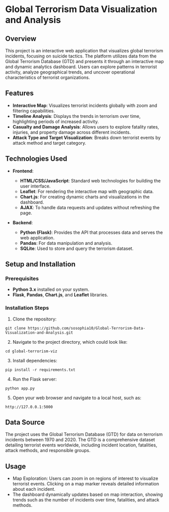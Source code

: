 # Global Terrorism Data Visualization and Analysis

## Overview
This project is an interactive web application that visualizes global terrorism incidents, focusing on suicide tactics. The platform utilizes data from the Global Terrorism Database (GTD) and presents it through an interactive map and dynamic analytics dashboard. Users can explore patterns in terrorist activity, analyze geographical trends, and uncover operational characteristics of terrorist organizations.

## Features
- **Interactive Map**: Visualizes terrorist incidents globally with zoom and filtering capabilities.
- **Timeline Analysis**: Displays the trends in terrorism over time, highlighting periods of increased activity.
- **Casualty and Damage Analysis**: Allows users to explore fatality rates, injuries, and property damage across different incidents.
- **Attack Type and Target Visualization**: Breaks down terrorist events by attack method and target category.

## Technologies Used
- **Frontend**:
  - **HTML/CSS/JavaScript**: Standard web technologies for building the user interface.
  - **Leaflet**: For rendering the interactive map with geographic data.
  - **Chart.js**: For creating dynamic charts and visualizations in the dashboard.
  - **AJAX**: To handle data requests and updates without refreshing the page.
  
- **Backend**:
  - **Python (Flask)**: Provides the API that processes data and serves the web application.
  - **Pandas**: For data manipulation and analysis.
  - **SQLite**: Used to store and query the terrorism dataset.

## Setup and Installation

### Prerequisites
- **Python 3.x** installed on your system.
- **Flask**, **Pandas**, **Chart.js**, and **Leaflet** libraries.
  
### Installation Steps
1. Clone the repository:
   
  ```
  git clone https://github.com/sosophia10/Global-Terrorism-Data-Visualization-and-Analysis.git
  ```

2. Navigate to the project directory, which could look like:
  
  ```
  cd global-terrorism-viz
  ```

3. Install dependencies:

  ```
  pip install -r requirements.txt
  ```

4. Run the Flask server:

  ```
  python app.py
  ```

5. Open your web browser and navigate to a local host, such as:

  ```
  http://127.0.0.1:5000
  ```

## Data Source
The project uses the Global Terrorism Database (GTD) for data on terrorism incidents between 1970 and 2020. The GTD is a comprehensive dataset detailing terrorist events worldwide, including incident location, fatalities, attack methods, and responsible groups.

## Usage
- Map Exploration: Users can zoom in on regions of interest to visualize terrorist events. Clicking on a map marker reveals detailed information about each incident.
- The dashboard dynamically updates based on map interaction, showing trends such as the number of incidents over time, fatalities, and attack methods.
